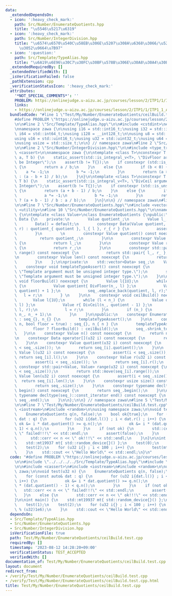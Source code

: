 ```yaml
---
data:
  _extendedDependsOn:
  - icon: ':heavy_check_mark:'
    path: Src/Number/EnumerateQuotients.hpp
    title: "\u5546\u5217\u6319"
  - icon: ':heavy_check_mark:'
    path: Src/Number/IntegerDivision.hpp
    title: "\u6574\u6570\u540C\u58EB\u306E\u5207\u308A\u6368\u3066/\u5207\u308A\u4E0A\
      \u3052\u9664\u7B97"
  - icon: ':question:'
    path: Src/Template/TypeAlias.hpp
    title: "\u6A19\u6E96\u30C7\u30FC\u30BF\u578B\u306E\u30A8\u30A4\u30EA\u30A2\u30B9"
  _extendedRequiredBy: []
  _extendedVerifiedWith: []
  _isVerificationFailed: false
  _pathExtension: cpp
  _verificationStatusIcon: ':heavy_check_mark:'
  attributes:
    '*NOT_SPECIAL_COMMENTS*': ''
    PROBLEM: https://onlinejudge.u-aizu.ac.jp/courses/lesson/2/ITP1/1/ITP1_1_A
    links:
    - https://onlinejudge.u-aizu.ac.jp/courses/lesson/2/ITP1/1/ITP1_1_A
  bundledCode: "#line 1 \"Test/My/Number/EnumerateQuotients/ceilBuild.test.cpp\"\n\
    #define PROBLEM \"https://onlinejudge.u-aizu.ac.jp/courses/lesson/2/ITP1/1/ITP1_1_A\"\
    \n\n#line 2 \"Src/Template/TypeAlias.hpp\"\n\n#include <cstdint>\n#include <cstddef>\n\
    \nnamespace zawa {\n\nusing i16 = std::int16_t;\nusing i32 = std::int32_t;\nusing\
    \ i64 = std::int64_t;\nusing i128 = __int128_t;\n\nusing u8 = std::uint8_t;\n\
    using u16 = std::uint16_t;\nusing u32 = std::uint32_t;\nusing u64 = std::uint64_t;\n\
    \nusing usize = std::size_t;\n\n} // namespace zawa\n#line 2 \"Src/Number/EnumerateQuotients.hpp\"\
    \n\n#line 2 \"Src/Number/IntegerDivision.hpp\"\n\n#include <type_traits>\n#include\
    \ <cassert>\n\nnamespace zawa {\n\ntemplate <class T>\nconstexpr T DivFloor(T\
    \ a, T b) {\n    static_assert(std::is_integral_v<T>, \"DivFloor argument must\
    \ be Integer\");\n    assert(b != T{});\n    if constexpr (std::is_unsigned_v<T>)\
    \ {\n        return a / b;\n    }\n    else {\n        if (b < 0) {\n        \
    \    a *= -1;\n            b *= -1;\n        }\n        return (a >= 0 ? a / b\
    \ : (a - b + 1) / b);\n    }\n}\n\ntemplate <class T>\nconstexpr T DivCeil(T a,\
    \ T b) {\n    static_assert(std::is_integral_v<T>, \"DivCeil argument must be\
    \ Integer\");\n    assert(b != T{});\n    if constexpr (std::is_unsigned_v<T>)\
    \ {\n        return (a + b - 1) / b;\n    }\n    else {\n        if (b < 0) {\n\
    \            a *= -1;\n            b *= -1;\n        }\n        return (a >= 0\
    \ ? (a + b - 1) / b : a / b);\n    }\n}\n\n} // namespace zawa\n#line 5 \"Src/Number/EnumerateQuotients.hpp\"\
    \n\n#line 7 \"Src/Number/EnumerateQuotients.hpp\"\n#include <vector>\n#include\
    \ <utility>\n#line 10 \"Src/Number/EnumerateQuotients.hpp\"\n\nnamespace zawa\
    \ {\n\ntemplate <class Value>\nclass EnumerateQuotients {\npublic:\n    class\
    \ Data {\n    private:\n        Value quotient_;\n        Value l_, r_;\n    public:\n\
    \        Data() = default;\n        constexpr Data(Value quotient, Value l, Value\
    \ r) : quotient_{ quotient }, l_{ l }, r_{ r } {\n            assert(l < r);\n\
    \        }\n        \n        constexpr Value quotient() const noexcept {\n  \
    \          return quotient_;\n        }\n\n        constexpr Value l() const noexcept\
    \ {\n            return l_;\n        }\n\n        constexpr Value r() const noexcept\
    \ {\n            return r_;\n        }\n\n        constexpr std::pair<Value, Value>\
    \ range() const noexcept {\n            return std::pair{ l_, r_ };\n        }\n\
    \n        constexpr Value len() const noexcept {\n            return r_ - l_;\n\
    \        }\n    };\n\nprivate:\n    std::vector<Data> seq_;\n    Value n_;\n\n\
    \    constexpr void templateTypeAssert() const noexcept {\n        static_assert(std::is_integral_v<Value>,\
    \ \"Template argument must be unsigned integer type.\");\n        static_assert(std::is_unsigned_v<Value>,\
    \ \"Template argument must be unsigned integer type.\");\n    }\n\n    constexpr\
    \ void floorBuild() noexcept {\n        Value l{1U};\n        while (l <= n_)\
    \ {\n            Value quotient{ DivFloor(n_, l) };\n            Value r{ DivFloor(n_,\
    \ quotient) + 1 };\n            seq_.emplace_back(quotient, l, r);\n         \
    \   l = r;\n        } \n    }\n\n    constexpr void ceilBuild() noexcept {\n \
    \       Value l{1U};\n        while (l < n_) {\n            Value quotient{ DivCeil(n_,\
    \ l) };\n            Value r{ DivCeil(n_, quotient - 1) };\n            seq_.emplace_back(quotient,\
    \ l, r);\n            l = r;\n        }\n        if (n_) {\n            seq_.emplace_back(1U,\
    \ n_, n_ + 1);\n        }\n    }\n\npublic:\n    constexpr EnumerateQuotients()\
    \ : seq_{}, n_{} {\n        templateTypeAssert();\n    }\n\n    constexpr EnumerateQuotients(Value\
    \ n, bool floor = true) : seq_{}, n_{ n } {\n        templateTypeAssert();\n \
    \       floor ? floorBuild() : ceilBuild();\n        seq_.shrink_to_fit();\n \
    \   }\n\n    constexpr Value n() const noexcept {\n        return n_;\n    }\n\
    \n    constexpr Data operator[](u32 i) const noexcept {\n        return seq_[i];\n\
    \    }\n\n    constexpr Value quotient(u32 i) const noexcept {\n        assert(i\
    \ < seq_.size()); \n        return seq_[i].quotient();\n    }\n\n    constexpr\
    \ Value l(u32 i) const noexcept {\n        assert(i < seq_.size()); \n       \
    \ return seq_[i].l();\n    }\n\n    constexpr Value r(u32 i) const noexcept {\n\
    \        assert(i < seq_.size()); \n        return seq_[i].r();\n    }\n\n   \
    \ constexpr std::pair<Value, Value> range(u32 i) const noexcept {\n        assert(i\
    \ < seq_.size());\n        return std::move(seq_[i].range());\n    }\n\n    constexpr\
    \ Value len(u32 i) const noexcept {\n        assert(i < seq_.size());\n      \
    \  return seq_[i].len();\n    }\n\n    constexpr usize size() const noexcept {\n\
    \        return seq_.size();\n    }\n\n    constexpr typename decltype(seq_)::const_iterator\
    \ begin() const noexcept {\n        return seq_.begin();\n    }\n\n    constexpr\
    \ typename decltype(seq_)::const_iterator end() const noexcept {\n        return\
    \ seq_.end();\n    }\n\n};\n\n} // namespace zawa\n#line 5 \"Test/My/Number/EnumerateQuotients/ceilBuild.test.cpp\"\
    \n\n#line 7 \"Test/My/Number/EnumerateQuotients/ceilBuild.test.cpp\"\n#include\
    \ <iostream>\n#include <random>\n\nusing namespace zawa;\n\nvoid test(u32 n) {\n\
    \    EnumerateQuotients q(n, false);\n    bool ok{true};\n    for (const auto&\
    \ dat : q) {\n        for (u32 i{dat.l()} ; i < dat.r() ; i++) {\n           \
    \ ok &= i * dat.quotient() >= q.n();\n            ok &= i * (dat.quotient() -\
    \ 1) < q.n();\n        }\n    }\n    if (not ok) {\n        std::cerr << n <<\
    \ \" failed!!!\" << std::endl;\n        assert(false);\n    }\n    else {\n  \
    \      std::cerr << n << \" ok!!!\" << std::endl;\n    }\n}\n\nint main() {\n\
    \    std::mt19937 mt{ std::random_device{}() };\n    test(0);\n    test(1);\n\
    \    test(2);\n    for (u32 i{} ; i < 100 ; i++) {\n        test(mt() % (u32)1e6);\n\
    \    }\n    std::cout << \"Hello World\" << std::endl;\n}\n"
  code: "#define PROBLEM \"https://onlinejudge.u-aizu.ac.jp/courses/lesson/2/ITP1/1/ITP1_1_A\"\
    \n\n#include \"../../../../Src/Template/TypeAlias.hpp\"\n#include \"../../../../Src/Number/EnumerateQuotients.hpp\"\
    \n\n#include <cassert>\n#include <iostream>\n#include <random>\n\nusing namespace\
    \ zawa;\n\nvoid test(u32 n) {\n    EnumerateQuotients q(n, false);\n    bool ok{true};\n\
    \    for (const auto& dat : q) {\n        for (u32 i{dat.l()} ; i < dat.r() ;\
    \ i++) {\n            ok &= i * dat.quotient() >= q.n();\n            ok &= i\
    \ * (dat.quotient() - 1) < q.n();\n        }\n    }\n    if (not ok) {\n     \
    \   std::cerr << n << \" failed!!!\" << std::endl;\n        assert(false);\n \
    \   }\n    else {\n        std::cerr << n << \" ok!!!\" << std::endl;\n    }\n\
    }\n\nint main() {\n    std::mt19937 mt{ std::random_device{}() };\n    test(0);\n\
    \    test(1);\n    test(2);\n    for (u32 i{} ; i < 100 ; i++) {\n        test(mt()\
    \ % (u32)1e6);\n    }\n    std::cout << \"Hello World\" << std::endl;\n}\n"
  dependsOn:
  - Src/Template/TypeAlias.hpp
  - Src/Number/EnumerateQuotients.hpp
  - Src/Number/IntegerDivision.hpp
  isVerificationFile: true
  path: Test/My/Number/EnumerateQuotients/ceilBuild.test.cpp
  requiredBy: []
  timestamp: '2023-08-12 14:28:20+09:00'
  verificationStatus: TEST_ACCEPTED
  verifiedWith: []
documentation_of: Test/My/Number/EnumerateQuotients/ceilBuild.test.cpp
layout: document
redirect_from:
- /verify/Test/My/Number/EnumerateQuotients/ceilBuild.test.cpp
- /verify/Test/My/Number/EnumerateQuotients/ceilBuild.test.cpp.html
title: Test/My/Number/EnumerateQuotients/ceilBuild.test.cpp
---
```


